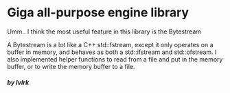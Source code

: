 # Giga all-purpose engine library
Umm.. I think the most useful feature in this library
is the Bytestream

A Bytestream is a lot like a C++ std::fstream, except
it only operates on a buffer in memory, and behaves as
both a std::ifstream and std::ofstream. I also implemented
helper functions to read from a file and put in the memory buffer,
or to write the memory buffer to a file.

##### by lvlrk
